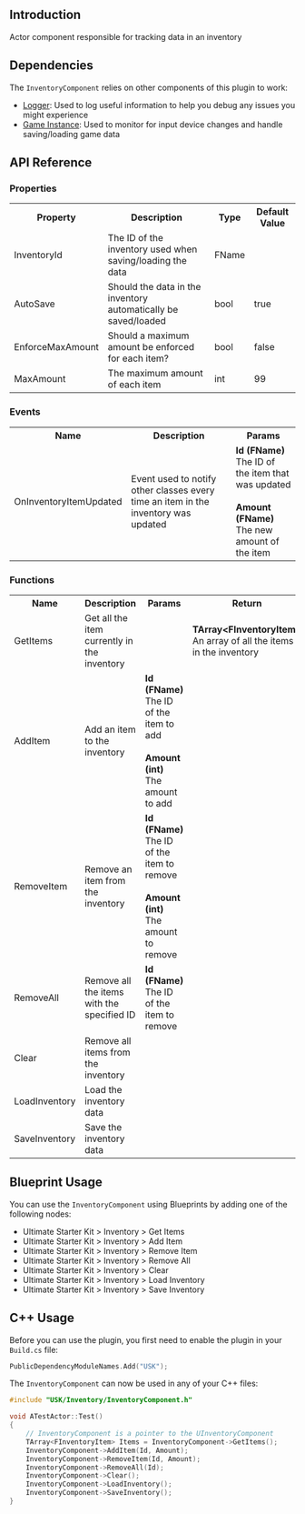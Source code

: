## Introduction
Actor component responsible for tracking data in an inventory

## Dependencies
The <code>InventoryComponent</code> relies on other components of this plugin to work:
<ul>
	<li><a href="../logger">Logger</a>: Used to log useful information to help you debug any issues you might experience</li>
	<li><a href="../gameinstance">Game Instance</a>: Used to monitor for input device changes and handle saving/loading game data</li>
</ul>

## API Reference
### Properties
<table>
	<tr>
		<th>Property</th>
		<th>Description</th>
		<th>Type</th>
		<th>Default Value</th>
	</tr>
	<tr>
		<td>InventoryId</td>
		<td>The ID of the inventory used when saving/loading the data</td>
		<td>FName</td>
		<td></td>
	</tr>
	<tr>
		<td>AutoSave</td>
		<td>Should the data in the inventory automatically be saved/loaded</td>
		<td>bool</td>
		<td>true</td>
	</tr>
	<tr>
		<td>EnforceMaxAmount</td>
		<td>Should a maximum amount be enforced for each item?</td>
		<td>bool</td>
		<td>false</td>
	</tr>
	<tr>
		<td>MaxAmount</td>
		<td>The maximum amount of each item</td>
		<td>int</td>
		<td>99</td>
	</tr>
</table>

### Events
<table>
	<tr>
		<th>Name</th>
		<th>Description</th>
		<th>Params</th>
	</tr>
	<tr>
		<td>OnInventoryItemUpdated</td>
		<td>Event used to notify other classes every time an item in the inventory was updated</td>
		<td><strong>Id (FName)</strong><br/>The ID of the item that was updated<br/><br/><strong>Amount (FName)</strong><br/>The new amount of the item</td>
	</tr>
</table>

### Functions
<table>
	<tr>
		<th>Name</th>
		<th>Description</th>
		<th>Params</th>
		<th>Return</th>
	</tr>
	<tr>
		<td>GetItems</td>
		<td>Get all the item currently in the inventory</td>
		<td></td>
		<td><strong>TArray&lt;FInventoryItem&gt;</strong><br/>An array of all the items in the inventory</td>
	</tr>
	<tr>
		<td>AddItem</td>
		<td>Add an item to the inventory</td>
		<td><strong>Id (FName)</strong><br/>The ID of the item to add<br/><br/><strong>Amount (int)</strong><br/>The amount to add</td>
		<td></td>
	</tr>
	<tr>
		<td>RemoveItem</td>
		<td>Remove an item from the inventory</td>
		<td><strong>Id (FName)</strong><br/>The ID of the item to remove<br/><br/><strong>Amount (int)</strong><br/>The amount to remove</td>
		<td></td>
	</tr>
	<tr>
		<td>RemoveAll</td>
		<td>Remove all the items with the specified ID</td>
		<td><strong>Id (FName)</strong><br/>The ID of the item to remove</td>
		<td></td>
	</tr>
	<tr>
		<td>Clear</td>
		<td>Remove all items from the inventory</td>
		<td></td>
		<td></td>
	</tr>
	<tr>
		<td>LoadInventory</td>
		<td>Load the inventory data</td>
		<td></td>
		<td></td>
	</tr>
	<tr>
		<td>SaveInventory</td>
		<td>Save the inventory data</td>
		<td></td>
		<td></td>
	</tr>
</table>

## Blueprint Usage
You can use the <code>InventoryComponent</code> using Blueprints by adding one of the following nodes:
<ul>
	<li>Ultimate Starter Kit > Inventory > Get Items</li>
	<li>Ultimate Starter Kit > Inventory > Add Item</li>
	<li>Ultimate Starter Kit > Inventory > Remove Item</li>
	<li>Ultimate Starter Kit > Inventory > Remove All</li>
	<li>Ultimate Starter Kit > Inventory > Clear</li>
	<li>Ultimate Starter Kit > Inventory > Load Inventory</li>
	<li>Ultimate Starter Kit > Inventory > Save Inventory</li>
</ul>

## C++ Usage
Before you can use the plugin, you first need to enable the plugin in your <code>Build.cs</code> file:
```c++
PublicDependencyModuleNames.Add("USK");
```

The <code>InventoryComponent</code> can now be used in any of your C++ files:
```c++
#include "USK/Inventory/InventoryComponent.h"

void ATestActor::Test()
{
	// InventoryComponent is a pointer to the UInventoryComponent
	TArray<FInventoryItem> Items = InventoryComponent->GetItems();
	InventoryComponent->AddItem(Id, Amount);
	InventoryComponent->RemoveItem(Id, Amount);
	InventoryComponent->RemoveAll(Id);
	InventoryComponent->Clear();
	InventoryComponent->LoadInventory();
	InventoryComponent->SaveInventory();
}
```
